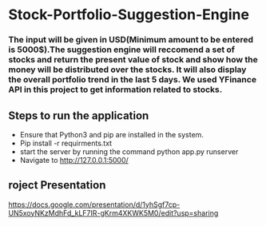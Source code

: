 
# Stock-Portfolio-Suggestion-Engine

### The input will be given in USD(Minimum amount to be entered is 5000$).The suggestion engine will reccomend a set of stocks and return the present value of stock and show how the money will be distributed over the stocks. It will also display the overall portfolio trend in the last 5 days. We used YFinance API in this project to get information related to stocks.

## Steps to run the application
- Ensure that Python3 and pip are installed in the system.
- Pip install -r requirments.txt
- start the server by running the command python app.py runserver
- Navigate to http://127.0.0.1:5000/

## roject Presentation
https://docs.google.com/presentation/d/1yhSgf7cp-UN5xoyNKzMdhFd_kLF7IR-gKrm4XKWK5M0/edit?usp=sharing

